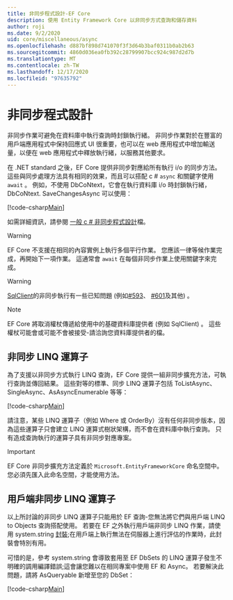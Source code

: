 ```yaml
---
title: 非同步程式設計-EF Core
description: 使用 Entity Framework Core 以非同步方式查詢和儲存資料
author: roji
ms.date: 9/2/2020
uid: core/miscellaneous/async
ms.openlocfilehash: d887bf898d741070f3f3d64b3baf0311b0ab2b63
ms.sourcegitcommit: 4860d036ea0fb392c28799907bcc924c987d2d7b
ms.translationtype: MT
ms.contentlocale: zh-TW
ms.lasthandoff: 12/17/2020
ms.locfileid: "97635792"
---
```

# <a name="asynchronous-programming"></a>非同步程式設計

非同步作業可避免在資料庫中執行查詢時封鎖執行緒。 非同步作業對於在豐富的用戶端應用程式中保持回應式 UI 很重要，也可以在 web 應用程式中增加輸送量，以便在 web 應用程式中釋放執行緒，以服務其他要求。

在 .NET standard 之後，EF Core 提供非同步對應給所有執行 i/o 的同步方法。 這些與同步處理方法具有相同的效果，而且可以搭配 c # `async` 和關鍵字使用 `await` 。 例如，不使用 DbCoNtext，它會在執行資料庫 i/o 時封鎖執行緒，DbCoNtext. SaveChangesAsync 可以使用：

[!code-csharp[Main](../../../samples/core/Miscellaneous/Async/Program.cs#SaveChangesAsync)]

如需詳細資訊，請參閱 [一般 c # 非同步程式設計](/dotnet/csharp/async)檔。

> [!WARNING]
> EF Core 不支援在相同的內容實例上執行多個平行作業。 您應該一律等候作業完成，再開始下一項作業。 這通常會 `await` 在每個非同步作業上使用關鍵字來完成。

> [!WARNING]
> [SqlClient](https://github.com/dotnet/SqlClient)的非同步執行有一些已知問題 (例如[#593](https://github.com/dotnet/SqlClient/issues/593)、 [#601](https://github.com/dotnet/SqlClient/issues/601)及其他) 。

> [!NOTE]
> EF Core 將取消權杖傳遞給使用中的基礎資料庫提供者 (例如 SqlClient) 。 這些權杖可能會或可能不會被接受-請洽詢您資料庫提供者的檔。  

## <a name="async-linq-operators"></a>非同步 LINQ 運算子

為了支援以非同步方式執行 LINQ 查詢，EF Core 提供一組非同步擴充方法，可執行查詢並傳回結果。 這些對等的標準、同步 LINQ 運算子包括 ToListAsync、SingleAsync、AsAsyncEnumerable 等等：

[!code-csharp[Main](../../../samples/core/Miscellaneous/Async/Program.cs#ToListAsync)]

請注意，某些 LINQ 運算子（例如 Where 或 OrderBy）沒有任何非同步版本，因為這些運算子只會建立 LINQ 運算式樹狀架構，而不會在資料庫中執行查詢。 只有造成查詢執行的運算子具有非同步對應專案。

> [!IMPORTANT]
> EF Core 非同步擴充方法定義於 `Microsoft.EntityFrameworkCore` 命名空間中。 您必須先匯入此命名空間，才能使用方法。

## <a name="client-side-async-linq-operators"></a>用戶端非同步 LINQ 運算子

以上所討論的非同步 LINQ 運算子只能用於 EF 查詢-您無法將它們與用戶端 LINQ to Objects 查詢搭配使用。 若要在 EF 之外執行用戶端非同步 LINQ 作業，請使用 system.string [封裝](https://www.nuget.org/packages/System.Interactive.Async);在用戶端上執行無法在伺服器上進行評估的作業時，此封裝會特別有用。

可惜的是，參考 system.string 會導致套用至 EF DbSets 的 LINQ 運算子發生不明確的調用編譯錯誤;這會讓您難以在相同專案中使用 EF 和 Async。 若要解決此問題，請將 AsQueryable 新增至您的 DbSet：

[!code-csharp[Main](../../../samples/core/Miscellaneous/AsyncWithSystemInteractive/Program.cs#SystemInteractiveAsync)]
